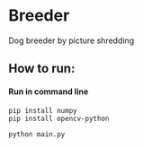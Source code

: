 # Breeder
Dog breeder by picture shredding
## How to run:
#### Run in command line 
```
pip install numpy
pip install opencv-python
```

```commandline
python main.py
```